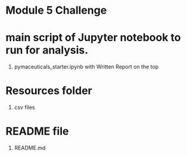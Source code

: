 # Module 5 Challenge

# main script of Jupyter notebook to run for analysis.
1. pymaceuticals_starter.ipynb with Written Report on the top
# Resources folder
1. csv files
# README file
1. README.md
